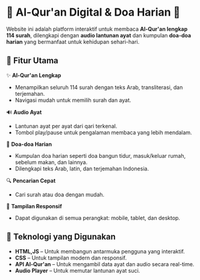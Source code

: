 # 📖 Al-Qur'an Digital & Doa Harian 🌙

Website ini adalah platform interaktif untuk membaca **Al-Qur'an lengkap 114 surah**, dilengkapi dengan **audio lantunan ayat** dan kumpulan **doa-doa harian** yang bermanfaat untuk kehidupan sehari-hari.

## 🔰 Fitur Utama

✨ **Al-Qur'an Lengkap**
- Menampilkan seluruh 114 surah dengan teks Arab, transliterasi, dan terjemahan.
- Navigasi mudah untuk memilih surah dan ayat.

🔊 **Audio Ayat**
- Lantunan ayat per ayat dari qari terkenal.
- Tombol play/pause untuk pengalaman membaca yang lebih mendalam.

🕌 **Doa-doa Harian**
- Kumpulan doa harian seperti doa bangun tidur, masuk/keluar rumah, sebelum makan, dan lainnya.
- Dilengkapi teks Arab, latin, dan terjemahan Indonesia.

🔍 **Pencarian Cepat**
- Cari surah atau doa dengan mudah.

📱 **Tampilan Responsif**
- Dapat digunakan di semua perangkat: mobile, tablet, dan desktop.

## 🚀 Teknologi yang Digunakan

- **HTML,JS** – Untuk membangun antarmuka pengguna yang interaktif.
- **CSS** – Untuk tampilan modern dan responsif.
- **API Al-Qur'an** – Untuk mengambil data ayat dan audio secara real-time.
- **Audio Player** – Untuk memutar lantunan ayat suci.

